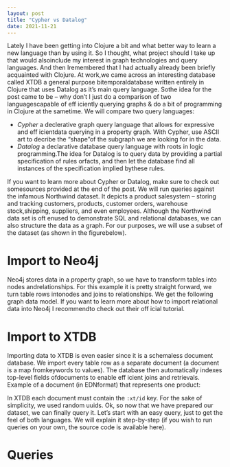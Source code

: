 ```yaml
---
layout: post
title: "Cypher vs Datalog"
date: 2021-11-21
---
```

Lately I have been getting into Clojure a bit and what better way to learn a new language than by using it. So I thought, what project should I take up that would alsoinclude my interest in graph technologies and query languages. And then Iremembered that I had actually already been briefly acquainted with Clojure. At work,we came across an interesting database called
XTDB a general purpose bitemporaldatabase written entirely in Clojure that uses Datalog as it’s main query language. Sothe idea for the post came to be – why don’t I just do a comparison of two languagescapable of eff iciently querying graphs & do a bit of programming in Clojure at the sametime.
We will compare two query languages:

- _Cypher_ a declerative graph query language that allows for expressive and eff icientdata querying in a property graph. With Cypher, use ASCII art to decribe the “shape”of the subgraph we are looking for in the data.
- _Datalog_ a declarative database query language with roots in logic programming.The idea for Datalog is to query data by providing a partial specification of rules orfacts, and then let the database find all instances of the specification implied bythese rules.

If you want to learn more about Cypher or Datalog, make sure to check out somesources provided at the end of the post.
We will run queries against the infamous Northwind dataset. It depicts a product salesystem – storing and tracking customers, products, customer orders, warehouse stock,shipping, suppliers, and even employees. Although the Northwind data set is oft enused to demonstrate SQL and relational databases, we can also structure the data as a graph. For our purposes, we will use a subset of the dataset (as shown in the figurebelow).


# Import to Neo4j

Neo4j stores data in a property graph, so we have to transform tables into nodes andrelationships. For this example it is pretty straight forward, we turn table rows intonodes and joins to relationships. We get the following graph data model.
If you want to learn more about how to import relational data into Neo4j I recommendto check out their off icial
tutorial.

# Import to XTDB

Importing data to XTDB is even easier since it is a schemaless document database.
We import every table row as a separate document (a document is a map fromkeywords to values). The database then automatically indexes top-level fields ofdocuments to enable eff icient joins and retrievals. 
Example of a document (in EDNformat) that represents one product:

In XTDB each document must contain the `:xt/id` key. For the sake of simplicity, we used random uuids.
Ok, so now that we have prepared our dataset, we can finally query it. Let’s start with an easy query, just to get the feel of both languages. We will explain it step-by-step (if you wish to run queries on your own, the source code is available
here).

# Queries
